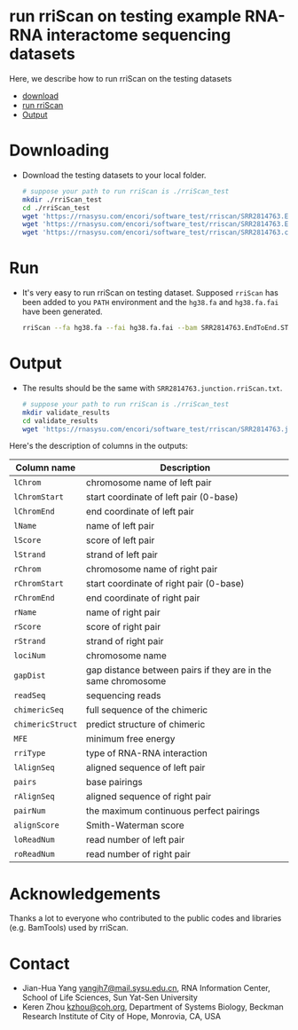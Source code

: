 # run rriScan on testing example RNA-RNA interactome sequencing datasets
Here, we describe how to run rriScan on the testing datasets

- [download](#Downloading)
- [run rriScan](#Run)
- [Output](#Output)

# Downloading
* Download the testing datasets to your local folder.
    ```bash
    # suppose your path to run rriScan is ./rriScan_test
    mkdir ./rriScan_test
    cd ./rriScan_test
    wget 'https://rnasysu.com/encori/software_test/rriscan/SRR2814763.EndToEnd.STAR.Aligned.out.bam'
    wget 'https://rnasysu.com/encori/software_test/rriscan/SRR2814763.EndToEnd.STAR.Chimeric.out.junction'
    wget 'https://rnasysu.com/encori/software_test/rriscan/SRR2814763.cutBarcode.cutadapt.fq.gz'
    ```

# Run
* It's very easy to run rriScan on testing dataset. Supposed `rriScan` has been added to you `PATH` environment and the `hg38.fa` and `hg38.fa.fai` have been generated.
    ```bash
    rriScan --fa hg38.fa --fai hg38.fa.fai --bam SRR2814763.EndToEnd.STAR.Aligned.out.bam --jun SRR2814763.EndToEnd.STAR.Chimeric.out.junction --read SRR2814763.cutBarcode.cutadapt.fq.gz > ./SRR2814763.junction.rriScan.txt
    ```

# Output
* The results should be the same with `SRR2814763.junction.rriScan.txt`.

    ```bash
    # suppose your path to run rriScan is ./rriScan_test
    mkdir validate_results
    cd validate_results
    wget 'https://rnasysu.com/encori/software_test/rriscan/SRR2814763.junction.rriScan.txt'
    ```

Here's the description of columns in the outputs:

| Column name          | Description
| -----------          |----------
| `lChrom`             | chromosome name of left pair
| `lChromStart`        | start coordinate of left pair (0-base)
| `lChromEnd`          | end coordinate of left pair
| `lName`              | name of left pair
| `lScore`             | score of left pair
| `lStrand`            | strand of left pair
| `rChrom`             | chromosome name of right pair
| `rChromStart`        | start coordinate of right pair (0-base)
| `rChromEnd`          | end coordinate of right pair
| `rName`              | name of right pair
| `rScore`             | score of right pair
| `rStrand`            | strand of right pair
| `lociNum`            | chromosome name
| `gapDist`            | gap distance between pairs if they are in the same chromosome
| `readSeq`            | sequencing reads
| `chimericSeq`        | full sequence of the chimeric
| `chimericStruct`     | predict structure of chimeric
| `MFE`                | minimum free energy
| `rriType`            | type of RNA-RNA interaction
| `lAlignSeq`          | aligned sequence of left pair
| `pairs`              | base pairings
| `rAlignSeq`          | aligned sequence of right pair
| `pairNum`            | the maximum continuous perfect pairings
| `alignScore`         | Smith-Waterman score
| `loReadNum`          | read number of left pair
| `roReadNum`          | read number of right pair

# Acknowledgements
Thanks a lot to everyone who contributed to the public codes and libraries (e.g. BamTools) used by rriScan.

# Contact
* Jian-Hua Yang <yangjh7@mail.sysu.edu.cn>, RNA Information Center, School of Life Sciences, Sun Yat-Sen University<BR>
* Keren Zhou <kzhou@coh.org>, Department of Systems Biology, Beckman Research Institute of City of Hope, Monrovia, CA, USA<BR>
